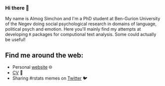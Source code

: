 ### Hi there 👋

My name is Almog Simchon and I'm a PhD student at Ben-Gurion University of the Negev doing social psychological research in domains of language, political psych and emotion.
Here you'll mainly find my attempts at developing `R` packages for computional text analysis. Some could actually be useful!

## Find me around the web:
- Personal <a href="https://almogsi.com">website</a> 🌐
- <a href="https://almogsi.com/my_files/Almog_Simchon_CV.pdf">CV</a> 💼
- Sharing #rstats memes on <a href="https://twitter.com/almogsi">Twitter</a> 🐦
